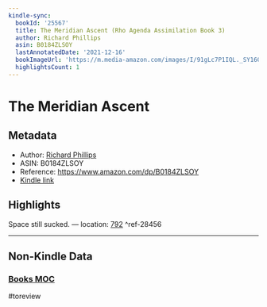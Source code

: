 ```yaml
---
kindle-sync:
  bookId: '25567'
  title: The Meridian Ascent (Rho Agenda Assimilation Book 3)
  author: Richard Phillips
  asin: B0184ZLSOY
  lastAnnotatedDate: '2021-12-16'
  bookImageUrl: 'https://m.media-amazon.com/images/I/91gLc7P1IQL._SY160.jpg'
  highlightsCount: 1
---
```

# The Meridian Ascent
## Metadata
* Author: [Richard Phillips](https://www.amazon.comundefined)
* ASIN: B0184ZLSOY
* Reference: https://www.amazon.com/dp/B0184ZLSOY
* [Kindle link](kindle://book?action=open&asin=B0184ZLSOY)

## Highlights
Space still sucked. — location: [792](kindle://book?action=open&asin=B0184ZLSOY&location=792) ^ref-28456

---
## Non-Kindle Data
### [Books MOC](Books%20MOC.md)
#toreview
